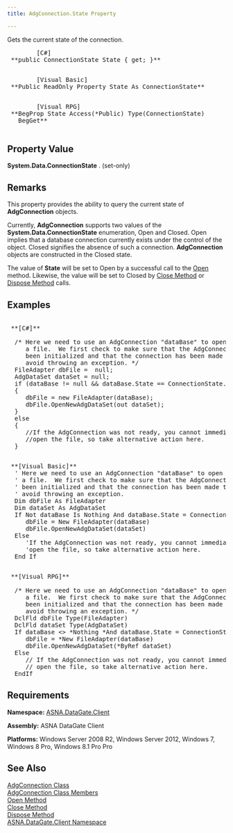 ```yaml
---
title: AdgConnection.State Property

---
```


Gets the current state of the connection. 
<pre class="prettyprint">
        <span class="lang">[C#]</span>
 **public ConnectionState State { get; }** 
      </pre>
<pre class="prettyprint">
        <span class="lang">[Visual Basic] </span>
 **Public ReadOnly Property State As ConnectionState** 
      </pre>
<pre class="prettyprint">
        <span class="lang">[Visual RPG]</span>
 **BegProp State Access(*Public) Type(ConnectionState)
   BegGet** 
      </pre>

## Property Value

**System.Data.ConnectionState** . (set-only)
## Remarks

This property provides the ability to query the current state of **AdgConnection** objects.

Currently, **AdgConnection** supports two values of the **System.Data.ConnectionState** enumeration, Open and Closed. Open implies that a database connection currently exists under the control of the object. Closed signifies the absence of such a connection. **AdgConnection** objects are constructed in the Closed state.

The value of **State** will be set to Open by a successful call to the [Open](adg-connection-class-open-method.html) method. Likewise, the value will be set to Closed by [ Close Method](adg-connection-class-close-method.html) or [Dispose Method](adg-connection-class-dispose-method.html) calls. 
## Examples

<pre>
        <span class="lang">
 **[C#]** 
        </span>
  /* Here we need to use an AdgConnection "dataBase" to open
     a file.  We first check to make sure that the AdgConnection has 
     been initialized and that the connection has been made to
     avoid throwing an exception. */
  FileAdapter dbFile =  null;
  AdgDataSet dataSet = null;
  if (dataBase != null &amp;&amp; dataBase.State == ConnectionState.Open)
  {
     dbFile = new FileAdapter(dataBase);
     dbFile.OpenNewAdgDataSet(out dataSet);
  }
  else
  { 
     //If the AdgConnection was not ready, you cannot immediately
     //open the file, so take alternative action here.
  }</pre>
<pre>
        <span class="lang">
 **[Visual Basic]** 
  </span>' Here we need to use an AdgConnection "dataBase" to open
  ' a file.  We first check to make sure that the AdgConnection has 
  ' been initialized and that the connection has been made to
  ' avoid throwing an exception.
  Dim dbFile As FileAdapter
  Dim dataSet As AdgDataSet
  If Not dataBase Is Nothing And dataBase.State = ConnectionState.Open Then
     dbFile = New FileAdapter(dataBase)
     dbFile.OpenNewAdgDataSet(dataSet)
  Else 
     'If the AdgConnection was not ready, you cannot immediately
     'open the file, so take alternative action here.
  End If</pre>
<pre class="prettyprint">
        <span class="lang">
 **[Visual RPG]** 
        </span>
  /* Here we need to use an AdgConnection "dataBase" to open
     a file.  We first check to make sure that the AdgConnection has 
     been initialized and that the connection has been made to
     avoid throwing an exception. */
  DclFld dbFile Type(FileAdapter)
  DclFld dataSet Type(AdgDataSet)
  If dataBase &lt;&gt; *Nothing *And dataBase.State = ConnectionState.Open
     dbFile = *New FileAdapter(dataBase)
     dbFile.OpenNewAdgDataSet(*ByRef dataSet)
  Else 
     // If the AdgConnection was not ready, you cannot immediately
     // open the file, so take alternative action here.
  EndIf </pre>

## Requirements

<span> **Namespace:** [ASNA.DataGate.Client](datagate-client-namespace.html) </span> 

<span> **Assembly:** ASNA DataGate Client</span> 

<span> **Platforms:** Windows Server 2008 R2, Windows Server 2012, Windows 7, Windows 8 Pro, Windows 8.1 Pro</span> Pro
## See Also


[AdgConnection Class](adg-connection-class.html)
      <br />
[AdgConnection Class Members](adg-connection-members.html)
      <br />
[Open Method](adg-connection-class-open-method.html)
      <br />
[Close Method](adg-connection-class-close-method.html)
      <br />
[Dispose Method](adg-connection-class-dispose-method.html)
      <br />
[ASNA.DataGate.Client Namespace](datagate-client-namespace.html)


